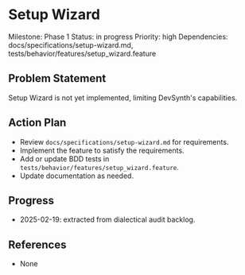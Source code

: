 # Setup Wizard
Milestone: Phase 1
Status: in progress
Priority: high
Dependencies: docs/specifications/setup-wizard.md, tests/behavior/features/setup_wizard.feature

## Problem Statement
Setup Wizard is not yet implemented, limiting DevSynth's capabilities.


## Action Plan
- Review `docs/specifications/setup-wizard.md` for requirements.
- Implement the feature to satisfy the requirements.
- Add or update BDD tests in `tests/behavior/features/setup_wizard.feature`.
- Update documentation as needed.

## Progress
- 2025-02-19: extracted from dialectical audit backlog.

## References
- None
